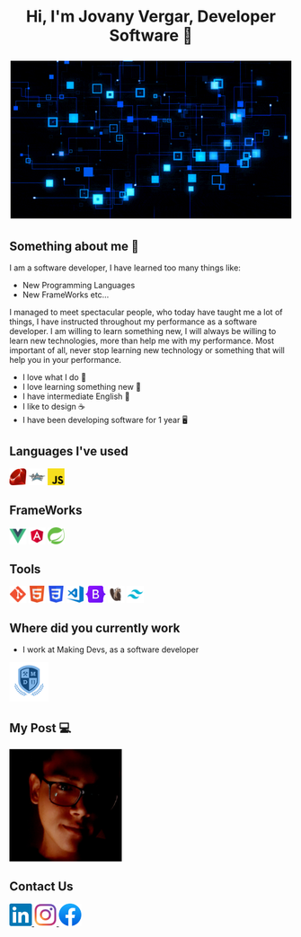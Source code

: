 <h1 align="center">Hi, I'm Jovany Vergar, Developer Software 👾

<img alt="" src="assets/code.gif"> </img></h1>

<h2>Something about me 🐉</h2>

I am a software developer, I have learned too many things like:
- New Programming Languages
- New FrameWorks etc...

I managed to meet spectacular people, who today have taught me a lot of things,
I have instructed throughout my performance as a software developer.
I am willing to learn something new, I will always be willing to learn new technologies, 
more than help me with my performance.
Most important of all, never stop learning new technology or something that will help you in your performance.

- I love what I do 🚀
- I love learning something new 💫
- I have intermediate English 📝
- I like to design ☕
- I have been developing software for 1 year 🖥️

<h2>Languages I've used</h2>
<img src="assets/image_languages/ruby.svg" width="30" height="30" style="max-width: 100%;">
<img src="assets/image_languages/groovy.svg" width="30" height="30" style="max-width: 100%;">
<img src="assets/image_languages/javaScript.png" width="30" height="30" style="max-width: 100%;">

<h2>FrameWorks</h2>
<img src="assets/image_frameWorks/vue.svg" width="30" height="30" style="max-width: 100%;">
<img src="assets/image_frameWorks/angular.png" width="30" height="30" style="max-width: 100%;">
<img src="assets/image_frameWorks/spring.svg" width="30" height="30" style="max-width: 100%;">

<h2>Tools</h2>
<img src="assets/image_tools/Git.png" width="30" height="30" style="max-width: 100%;">
<img src="assets/image_frameWorks/html.svg" width="30" height="30" style="max-width: 100%;">
<img src="assets/image_tools/css.svg" width="30" height="30" style="max-width: 100%;">
<img src="assets/image_tools/vsCode.svg" width="30" height="30" style="max-width: 100%;">
<img src="assets/image_tools/Bootstrap.png" width="35" height="30" style="max-width: 100%;">
<img src="assets/image_tools/DBeaver.png" width="30" height="30" style="max-width: 100%;">
<img src="assets/image_tools/taiwin.png" width="30" height="30" style="max-width: 100%;">

<h2>Where did you currently work</h2>

- I work at Making Devs, as a software developer

<a href="https://www.makingdevs.com/">
  <img src="assets/logoMD.png" alt="spring" width="70" height="70" style="max-width: 100%;">
</a>

<br>
<h2>My Post 💻</h2>

<a href="https://jovany-vergara.github.io/">
  <img src="assets/yop.jpeg" width="200" height="200" style="max-width: 100%;">
</a>

<h2>Contact Us</h2>
<a href="https://mx.linkedin.com/in/diego-jovany-vergara-maga%C3%B1a-858073222?trk=people-guest_people_search-card">
  <img src="assets/linkin.svg" width="40" height="40"
  style="max-width: 100%;">
</a>
<a href="https://www.instagram.com/jovany_vergara19/">
  <img src="assets/Instagram.png" width="40" height="40" 
  style="max-width: 100%;">
</a>
<a href="https://www.facebook.com/diegojovany.vergara">
  <img src="assets/facebook.png" width="40" height="40" 
  style="max-width: 100%;">
</a>
